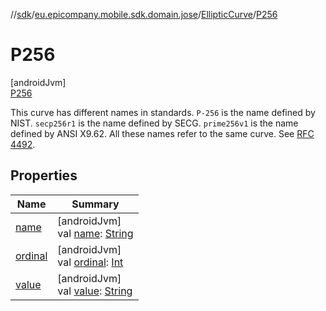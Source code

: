 //[sdk](../../../../index.md)/[eu.epicompany.mobile.sdk.domain.jose](../../index.md)/[EllipticCurve](../index.md)/[P256](index.md)

# P256

[androidJvm]\
[P256](index.md)

This curve has different names in standards. `P-256` is the name defined by NIST. `secp256r1` is the name defined by SECG. `prime256v1` is the name defined by ANSI X9.62. All these names refer to the same curve. See [RFC 4492](https://www.rfc-editor.org/rfc/rfc4492).

## Properties

| Name | Summary |
|---|---|
| [name](../../../eu.epicompany.mobile.sdk.network.model.wallet/-payment-means-type-resource/-account/index.md#-372974862%2FProperties%2F462465411) | [androidJvm]<br>val [name](../../../eu.epicompany.mobile.sdk.network.model.wallet/-payment-means-type-resource/-account/index.md#-372974862%2FProperties%2F462465411): [String](https://kotlinlang.org/api/latest/jvm/stdlib/kotlin/-string/index.html) |
| [ordinal](../../../eu.epicompany.mobile.sdk.network.model.wallet/-payment-means-type-resource/-account/index.md#-739389684%2FProperties%2F462465411) | [androidJvm]<br>val [ordinal](../../../eu.epicompany.mobile.sdk.network.model.wallet/-payment-means-type-resource/-account/index.md#-739389684%2FProperties%2F462465411): [Int](https://kotlinlang.org/api/latest/jvm/stdlib/kotlin/-int/index.html) |
| [value](../value.md) | [androidJvm]<br>val [value](../value.md): [String](https://kotlinlang.org/api/latest/jvm/stdlib/kotlin/-string/index.html) |
